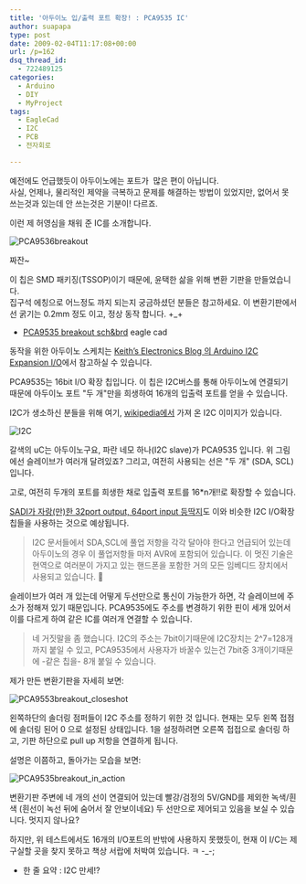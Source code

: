 ```yaml
---
title: '아두이노 입/출력 포트 확장! : PCA9535 IC'
author: suapapa
type: post
date: 2009-02-04T11:17:08+00:00
url: /p=162
dsq_thread_id:
  - 722489125
categories:
  - Arduino
  - DIY
  - MyProject
tags:
  - EagleCad
  - I2C
  - PCB
  - 전자회로

---
```

예전에도 언급했듯이 아두이노에는 포트가  많은 편이 아닙니다.  
사실, 언제나, 물리적인 제약을 극복하고 문제를 해결하는 방법이 있었지만, 없어서 못 쓰는것과 있는데 안 쓰는것은 기분이! 다르죠.

이런 제 허영심을 채워 준 IC를 소개합니다.

![PCA9536breakout](https://asset.homin.dev/blog/image/PCA9535breakout_in_hand.webp)

짜잔~

이 칩은 SMD 패키징(TSSOP)이기 때문에, 윤택한 삶을 위해 변환 기판을 만들었습니다.  
집구석 에칭으로 어느정도 까지 되는지 궁금하셨던 분들은 참고하세요. 이 변환기판에서 선 굵기는 0.2mm 정도 이고, 정상 동작 합니다. +_+

- [PCA9535 breakout sch&brd](https://homin.dev/svn/HW/breakout/PCA9535_breakout) eagle cad

동작을 위한 아두이노 스케치는 [Keith’s Electronics Blog 의 Arduino I2C Expansion I/O](http://www.neufeld.newton.ks.us/electronics/?p=241)에서 참고하실 수 있습니다.

<!-- more -->

PCA9535는 16bit I/O 확장 칩입니다. 이 칩은 I2C버스를 통해 아두이노에 연결되기 때문에 아두이노 포트 "두 개"만을 희생하여 16개의 입출력 포트를 얻을 수 있습니다.

I2C가 생소하신 분들을 위해 여기, [wikipedia에서](http://en.wikipedia.org/wiki/I%C2%B2C) 가져 온 I2C 이미지가 있습니다.

![I2C](http://upload.wikimedia.org/wikipedia/commons/thumb/3/3e/I2C.svg/350px-I2C.svg.png)

갈색의 uC는 아두이노구요, 파란 네모 하나(I2C slave)가 PCA9535 입니다. 위 그림에선 슬레이브가 여러개 달려있죠? 그리고, 여전히 사용되는 선은 "두 개" (SDA, SCL)입니다.

고로, 여전히 두개의 포트를 희생한 채로 입출력 포트를 16*n개!!로 확장할 수 있습니다.

[SADI가 자랑(만)한 32port output, 64port input 등딱지](http://sadiinteractionlab.tistory.com/entry/%EC%95%84%EB%91%90%EC%9D%B4%EB%85%B8-Arduino-%ED%99%95%EC%9E%A5-%EB%B3%B4%EB%93%9C)도 이와 비슷한 I2C I/O확장 칩들을 사용하는 것으로 예상됩니다.

> I2C 문서들에서 SDA,SCL에 풀업 저항을 각각 달아야 한다고 언급되어 있는데 아두이노의 경우 이 풀업저항들 마저 AVR에 포함되어 있습니다. 이 멋진 기술은 현역으로 여러분이 가지고 있는 핸드폰을 포함한 거의 모든 임베디드 장치에서 사용되고 있습니다. 🙂

슬레이브가 여러 개 있는데 어떻게 두선만으로 통신이 가능한가 하면, 각 슬레이브에 주소가 정해져 있기 때문입니다. PCA9535에도 주소를 변경하기 위한 핀이 세개 있어서 이를 다르게 하여 같은 IC를 여러개 연결할 수 있습니다.

> 네 거짓말을 좀 했습니다. I2C의 주소는 7bit이기때문에 I2C장치는 2^7=128개 까지 붙일 수 있고, PCA9535에서 사용자가 바꿀수 있는건 7bit중 3개이기때문에 -같은 칩을- 8개 붙일 수 있습니다.

제가 만든 변환기판을 자세히 보면:

![PCA9553breakout_closeshot](https://asset.homin.dev/blog/image/PCA9535breakout_closeshot.webp)

왼쪽하단의 솔더링 점퍼들이 I2C 주소를 정하기 위한 것 입니다. 현재는 모두 왼쪽 접점에 솔더링 된어 0 으로 설정된 상태입니다. 1을 설정하려면 오른쪽 접접으로 솔더링 하고, 기판 하단으로 pull up 저항을 연결하게 됩니다.

설명은 이쯤하고, 돌아가는 모습을 보면:

![PCA9535breakout_in_action](https://asset.homin.dev/blog/image/PCA9535breakout_inaction.webp)

변환기판 주변에 네 개의 선이 연결되어 있는데 빨강/검정의 5V/GND를 제외한 녹색/흰색 (흰선이 녹선 뒤에 숨어서 잘 안보이네요) 두 선만으로 제어되고 있음을 보실 수 있습니다. 멋지지 않나요?

하지만, 위 테스트에서도 16개의 I/O포트의 반밖에 사용하지 못했듯이, 현재 이 I/C는 제 구실할 곳을 찾지 못하고 책상 서랍에 처박여 있습니다. ㅋ -_-;

- 한 줄 요약 : I2C 만세!?